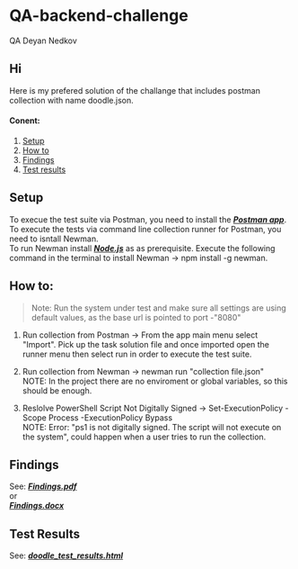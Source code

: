 # QA-backend-challenge
QA Deyan Nedkov

## Hi
Here is my prefered solution of the challange that includes postman collection with name doodle.json.

#### Conent:

1. [Setup](#Setup)
2. [How to](#How-to)
4. [Findings](#Findings)
5. [Test results](#Test-Results)


## Setup
<a name="Setup"/>

To execue the test suite via Postman, you need to install the ***[Postman app](https://www.postman.com/downloads/)***.</br>
To execute the tests via command line collection runner for Postman, you need to isntall Newman. </br> 
To run Newman install ***[Node.js](https://nodejs.org/en/download/)*** as as prerequisite.
Execute the following command in the terminal to install Newman -> npm install -g newman.


## How to:
<a name="How-to"/>

>Note: Run the system under test and make sure all settings are using default values, as the base url is pointed to port -"8080"

1. Run collection from Postman -> From the app main menu select "Import". Pick up the task solution file and once imported open the runner menu then select run in order to execute the test suite.

2. Run collection from Newman -> newman run "collection file.json" </br>
NOTE: In the project there are no enviroment or global variables, so this should be enough.

3. Reslolve PowerShell Script Not Digitally Signed -> Set-ExecutionPolicy -Scope Process -ExecutionPolicy Bypass </br>
NOTE: Error: "ps1 is not digitally signed. The script will not execute on the system", could happen when a user tries to run the collection.



## Findings
<a name="Findings"/>

See: 
***[Findings.pdf](https://github.com/DNedkov/QA-backend-challenge/blob/main/Findings.pdf)*** </br>
or </br>
***[Findings.docx](https://github.com/DNedkov/QA-backend-challenge/blob/main/Findings.docx)***

## Test Results
<a name="Test-Results"/>

See: ***[doodle_test_results.html](https://github.com/DNedkov/QA-backend-challenge/blob/main/doodle_test_results.html)***
